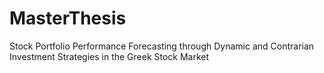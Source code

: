 # MasterThesis
Stock Portfolio Performance Forecasting through Dynamic and Contrarian Investment Strategies in the Greek Stock Market
